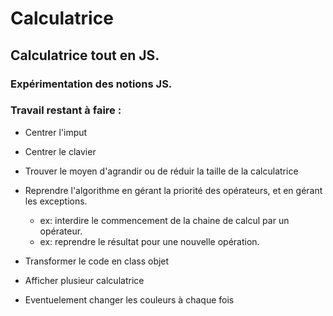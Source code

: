 # Calculatrice
## Calculatrice tout en JS. 
### Expérimentation des notions JS.

### Travail restant à faire :
* Centrer l'imput
* Centrer le clavier
* Trouver le moyen d'agrandir ou de réduir la taille de la calculatrice
* Reprendre l'algorithme en gérant la priorité des opérateurs, et en gérant les exceptions.
    * ex: interdire le commencement de la chaine de calcul par un opérateur.
    * ex: reprendre le résultat pour une nouvelle opération.

* Transformer le code en class objet
* Afficher plusieur calculatrice
* Eventuelement changer les couleurs à chaque fois

